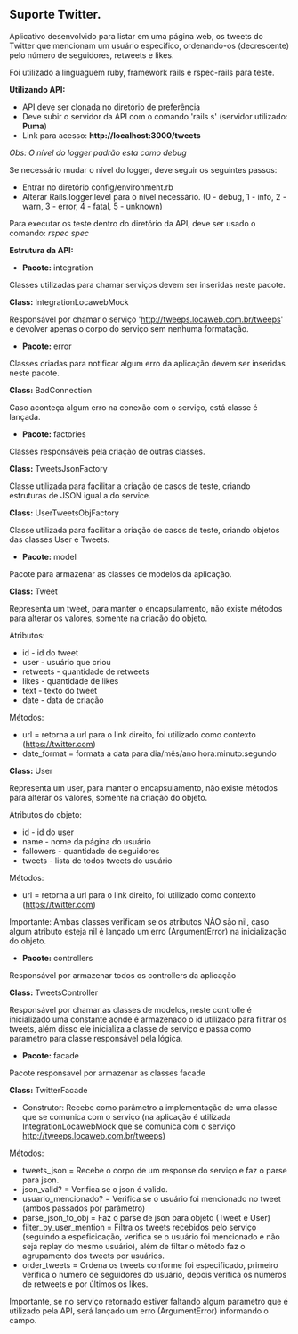 ## Suporte Twitter.

Aplicativo desenvolvido para listar em uma página web, os tweets do Twitter que mencionam um usuário especifico, ordenando-os (decrescente) pelo número de seguidores, retweets e likes.

Foi utilizado a linguaguem ruby, framework rails e rspec-rails para teste.

**Utilizando API:**

- API deve ser clonada no diretório de preferência
- Deve subir o servidor da API com o comando 'rails s' (servidor utilizado: **Puma**)
- Link para acesso: **http://localhost:3000/tweets**


_Obs: O nível do logger padrão esta como debug_

Se necessário mudar o nível do logger, deve seguir os seguintes passos:

- Entrar no diretório config/environment.rb
- Alterar Rails.logger.level para o nível necessário.
(0 - debug, 1 - info, 2 - warn, 3 - error, 4 - fatal, 5 - unknown)

Para executar os teste dentro do diretório da API, deve ser usado o comando:
_rspec spec_

**Estrutura da API:**


- **Pacote:** integration

Classes utilizadas para chamar serviços devem ser inseridas neste pacote.

**Class:** IntegrationLocawebMock

Responsável por chamar o serviço 'http://tweeps.locaweb.com.br/tweeps' e devolver apenas o corpo do serviço sem nenhuma formatação.



- **Pacote:** error

Classes criadas para notificar algum erro da aplicação devem ser inseridas neste pacote.

**Class:** BadConnection

Caso aconteça algum erro na conexão com o serviço, está classe é lançada.

- **Pacote:** factories

Classes responsáveis pela criação de outras classes.

**Class:** TweetsJsonFactory 

Classe utilizada para facilitar a criação de casos de teste, criando estruturas de JSON igual a do service.

**Class:** UserTweetsObjFactory 

Classe utilizada para facilitar a criação de casos de teste, criando objetos das classes User e Tweets.


- **Pacote:** model

Pacote para armazenar as classes de modelos da aplicação.


**Class:** Tweet 

Representa um tweet, para manter o encapsulamento, não existe métodos para alterar os valores, somente na criação do objeto.

Atributos:
- id - id do tweet
- user - usuário que criou
- retweets - quantidade de retweets
- likes - quantidade de likes
- text - texto do tweet
- date - data de criação

Métodos:
- url = retorna a url para o link direito, foi utilizado como contexto (https://twitter.com)
- date_format =  formata a data para dia/mês/ano hora:minuto:segundo


**Class:** User 

Representa um user, para manter o encapsulamento, não existe métodos para alterar os valores, somente na criação do objeto.

Atributos do objeto:
- id - id do user
- name - nome da página do usuário
- fallowers - quantidade de seguidores
- tweets - lista de todos tweets do usuário

Métodos:
- url = retorna a url para o link direito, foi utilizado como contexto (https://twitter.com)

Importante: Ambas classes verificam se os atributos NÃO são nil, caso algum atributo esteja nil é lançado um erro (ArgumentError) na inicialização do objeto.


- **Pacote:** controllers

Responsável por armazenar todos os controllers da aplicação

**Class:** TweetsController

Responsável por chamar as classes de modelos, neste controlle é inicializado uma constante aonde é armazenado o id utilizado para filtrar os tweets, além disso ele inicializa a classe de serviço e passa como parametro para classe responsável pela lógica.

- **Pacote:** facade

Pacote responsavel por armazenar as classes facade

**Class:** TwitterFacade
- Construtor: Recebe como parâmetro a implementação de uma classe que se comunica com o serviço (na aplicação é utilizada IntegrationLocawebMock que se comunica com o serviço http://tweeps.locaweb.com.br/tweeps)

Métodos:
- tweets_json = Recebe o corpo de um response do serviço e faz o parse para json.
- json_valid? = Verifica se o json é valido.
- usuario_mencionado? = Verifica se o usuário foi mencionado no tweet (ambos passados por parâmetro)
- parse_json_to_obj = Faz o parse de json para objeto (Tweet e User)
- filter_by_user_mention = Filtra os tweets recebidos pelo serviço (seguindo a espeficicação, verifica se o usuário foi mencionado e não seja replay do mesmo usuário), além de filtar o método faz o agrupamento dos tweets por usuários.
- order_tweets = Ordena os tweets conforme foi especificado, primeiro verifica o numero de seguidores do usuário, depois verifica os números de retweets e por últimos os likes.

Importante, se no serviço retornado estiver faltando algum parametro que é utilizado pela API, será lançado um erro (ArgumentError) informando o campo.
